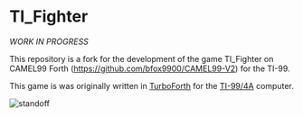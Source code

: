 # TI_Fighter

*WORK IN PROGRESS*

This repository is a fork for the development of the game TI_Fighter on CAMEL99
Forth (https://github.com/bfox9900/CAMEL99-V2) for the TI-99.

This game is was originally written in [TurboForth](http://turboforth.net) for the
[TI-99/4A](https://en.wikipedia.org/wiki/Texas_Instruments_TI-99/4A) computer.

![standoff](images/2019_04_06/standoff.jpg)
